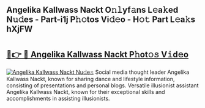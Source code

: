 ## Angelika Kallwass Nackt O𝚗𝚕yf𝚊ns L𝚎a𝚔ed N𝚞𝚍es - Part-i1j P𝚑𝚘tos Vi𝚍𝚎o - H𝚘𝚝 Part L𝚎a𝚔s hXjFW

# <h2><a href="http://kf8ct5f.oniu.top/?m=Angelika+Kallwass+Nackt">🔗👉 🔴 Angelika Kallwass Nackt P𝚑ot𝚘𝚜 V𝚒d𝚎o</a></h2>

[![Angelika Kallwass Nackt Nu𝚍e𝚜](https://i.imgur.com/0qMVB7G.gif)](http://kf8ct5f.oniu.top/?m=Angelika+Kallwass+Nackt)
Social media thought leader Angelika Kallwass Nackt, known for sharing dance and lifestyle information, consisting of presentations and personal blogs. Versatile illusionist assistant Angelika Kallwass Nackt, known for their exceptional skills and accomplishments in assisting illusionists.  
